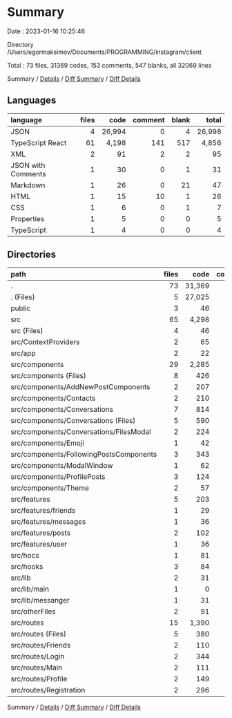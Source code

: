 # Summary

Date : 2023-01-16 10:25:46

Directory /Users/egormaksimov/Documents/PROGRAMMING/instagram/client

Total : 73 files,  31369 codes, 153 comments, 547 blanks, all 32069 lines

Summary / [Details](details.md) / [Diff Summary](diff.md) / [Diff Details](diff-details.md)

## Languages
| language | files | code | comment | blank | total |
| :--- | ---: | ---: | ---: | ---: | ---: |
| JSON | 4 | 26,994 | 0 | 4 | 26,998 |
| TypeScript React | 61 | 4,198 | 141 | 517 | 4,856 |
| XML | 2 | 91 | 2 | 2 | 95 |
| JSON with Comments | 1 | 30 | 0 | 1 | 31 |
| Markdown | 1 | 26 | 0 | 21 | 47 |
| HTML | 1 | 15 | 10 | 1 | 26 |
| CSS | 1 | 6 | 0 | 1 | 7 |
| Properties | 1 | 5 | 0 | 0 | 5 |
| TypeScript | 1 | 4 | 0 | 0 | 4 |

## Directories
| path | files | code | comment | blank | total |
| :--- | ---: | ---: | ---: | ---: | ---: |
| . | 73 | 31,369 | 153 | 547 | 32,069 |
| . (Files) | 5 | 27,025 | 0 | 24 | 27,049 |
| public | 3 | 46 | 10 | 3 | 59 |
| src | 65 | 4,298 | 143 | 520 | 4,961 |
| src (Files) | 4 | 46 | 2 | 10 | 58 |
| src/ContextProviders | 2 | 65 | 9 | 17 | 91 |
| src/app | 2 | 22 | 3 | 4 | 29 |
| src/components | 29 | 2,285 | 86 | 274 | 2,645 |
| src/components (Files) | 8 | 426 | 30 | 62 | 518 |
| src/components/AddNewPostComponents | 2 | 207 | 30 | 27 | 264 |
| src/components/Contacts | 2 | 210 | 0 | 24 | 234 |
| src/components/Conversations | 7 | 814 | 25 | 86 | 925 |
| src/components/Conversations (Files) | 5 | 590 | 1 | 58 | 649 |
| src/components/Conversations/FilesModal | 2 | 224 | 24 | 28 | 276 |
| src/components/Emoji | 1 | 42 | 1 | 6 | 49 |
| src/components/FollowingPostsComponents | 3 | 343 | 0 | 37 | 380 |
| src/components/ModalWindow | 1 | 62 | 0 | 10 | 72 |
| src/components/ProfilePosts | 3 | 124 | 0 | 20 | 144 |
| src/components/Theme | 2 | 57 | 0 | 2 | 59 |
| src/features | 5 | 203 | 5 | 37 | 245 |
| src/features/friends | 1 | 29 | 1 | 7 | 37 |
| src/features/messages | 1 | 36 | 1 | 7 | 44 |
| src/features/posts | 2 | 102 | 2 | 16 | 120 |
| src/features/user | 1 | 36 | 1 | 7 | 44 |
| src/hocs | 1 | 81 | 1 | 10 | 92 |
| src/hooks | 3 | 84 | 0 | 17 | 101 |
| src/lib | 2 | 31 | 0 | 9 | 40 |
| src/lib/main | 1 | 0 | 0 | 1 | 1 |
| src/lib/messanger | 1 | 31 | 0 | 8 | 39 |
| src/otherFiles | 2 | 91 | 2 | 2 | 95 |
| src/routes | 15 | 1,390 | 35 | 140 | 1,565 |
| src/routes (Files) | 5 | 380 | 7 | 46 | 433 |
| src/routes/Friends | 2 | 110 | 0 | 12 | 122 |
| src/routes/Login | 2 | 344 | 0 | 30 | 374 |
| src/routes/Main | 2 | 111 | 2 | 20 | 133 |
| src/routes/Profile | 2 | 149 | 26 | 18 | 193 |
| src/routes/Registration | 2 | 296 | 0 | 14 | 310 |

Summary / [Details](details.md) / [Diff Summary](diff.md) / [Diff Details](diff-details.md)